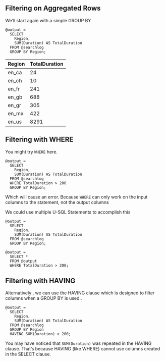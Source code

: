 ## Filtering on Aggregated Rows

We’ll start again with a simple GROUP BY

```
@output =
  SELECT
    Region,
    SUM(Duration) AS TotalDuration
  FROM @searchlog
  GROUP BY Region;
```

| Region | TotalDuration |
| --- | --- |
| en_ca | 24 |
| en_ch | 10 |
| en_fr | 241 |
| en_gb | 688 |
| en_gr | 305 |
| en_mx | 422 |
| en_us | 8291 |

## Filtering with WHERE

You might try `WHERE` here.

```
@output =
  SELECT  
    Region,  
    SUM(Duration) AS TotalDuration  
  FROM @searchlog  
  WHERE TotalDuration > 200  
  GROUP BY Region;
```

Which will cause an error. Because `WHERE` can only work on the input columns to the statement, not the output columns

We could use multiple U-SQL Statements to accomplish this

```
@output =  
  SELECT  
    Region,  
    SUM(Duration) AS TotalDuration  
  FROM @searchlog  
  GROUP BY Region;  

@output =  
  SELECT *  
  FROM @output  
  WHERE TotalDuration > 200;
```

## Filtering with HAVING

Alternatively , we can use the HAVING clause which is designed to filter columns when a GROUP BY is used..

```
@output =  
  SELECT  
    Region,  
    SUM(Duration) AS TotalDuration  
  FROM @searchlog  
  GROUP BY Region  
  HAVING SUM(Duration) > 200;
```

You may have noticed that `SUM(Duration)` was repeated in the HAVING clause. That’s because HAVING (like WHERE) cannot use columns created in the SELECT clause.


